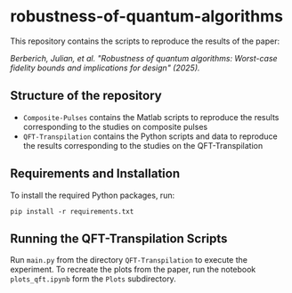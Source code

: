 # robustness-of-quantum-algorithms
This repository contains the scripts to reproduce the results of the paper: 

<cite>Berberich, Julian, et al. "Robustness of quantum algorithms: Worst-case fidelity bounds and implications for design" (2025).</cite>

## Structure of the repository

- `Composite-Pulses` contains the Matlab scripts to reproduce the results corresponding to the studies on composite pulses
- `QFT-Transpilation` contains the Python scripts and data to reproduce the results corresponding to the studies on the QFT-Transpilation

## Requirements and Installation

To install the required Python packages, run:

```pip install -r requirements.txt```

## Running the QFT-Transpilation Scripts

Run `main.py` from the directory `QFT-Transpilation` to execute the experiment. To recreate the plots from the paper, run the notebook `plots_qft.ipynb` form the `Plots` subdirectory.